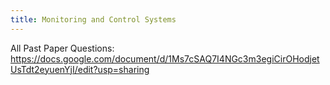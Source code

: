```yaml
---
title: Monitoring and Control Systems
---
```


All Past Paper Questions: https://docs.google.com/document/d/1Ms7cSAQ7I4NGc3m3egiCirOHodjetUsTdt2eyuenYjI/edit?usp=sharing



